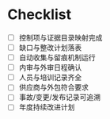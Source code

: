 # Checklist

- [ ] 控制项与证据目录映射完成
- [ ] 缺口与整改计划落表
- [ ] 自动收集与留痕机制运行
- [ ] 内审与外审日程确认
- [ ] 人员与培训记录齐全
- [ ] 供应商与外包符合要求
- [ ] 事故/变更/发布记录可追溯
- [ ] 年度持续改进计划
